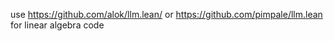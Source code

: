 use https://github.com/alok/llm.lean/ or https://github.com/pimpale/llm.lean for linear algebra code